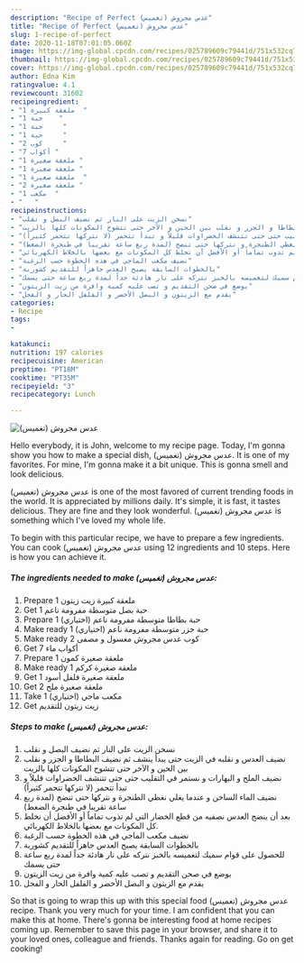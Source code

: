 ```yaml
---
description: "Recipe of Perfect عدس مجروش (تغميس)"
title: "Recipe of Perfect عدس مجروش (تغميس)"
slug: 1-recipe-of-perfect
date: 2020-11-18T07:01:05.060Z
image: https://img-global.cpcdn.com/recipes/025789609c79441d/751x532cq70/الصورة-الرئيسية-لوصفةعدس-مجروش-تغميس.jpg
thumbnail: https://img-global.cpcdn.com/recipes/025789609c79441d/751x532cq70/الصورة-الرئيسية-لوصفةعدس-مجروش-تغميس.jpg
cover: https://img-global.cpcdn.com/recipes/025789609c79441d/751x532cq70/الصورة-الرئيسية-لوصفةعدس-مجروش-تغميس.jpg
author: Edna Kim
ratingvalue: 4.1
reviewcount: 31602
recipeingredient:
- "1 ملعقة كبيرة  "
- "1 حبة    "
- "1 حبة     "
- "1 حبة     "
- "2 كوب     "
- "7 أكواب "
- "1 ملعقة صغيرة "
- "1 ملعقة صغيرة "
- "1 ملعقة صغيرة  "
- "2 ملعقة صغيرة "
- "1 مكعب  "
- "   "
recipeinstructions:
- "نسخن الزيت على النار ثم نضيف البصل و نقلب"
- "نضيف العدس و نقلبه في الزيت حتى يبدأ ينشف ثم نضيف البطاطا و الجزر و نقلب بين الحين و الآخر حتى تتشوح المكونات كلها بالزيت"
- "نضيف الملح و البهارات و نستمر في التقليب حتى حتى تتنشف الخضراوات قليلاً و تبدأ تتحمر (لا نتركها تتحمر كثيراً)"
- "نضيف الماء الساخن و عندما يغلي نغطي الطنجرة و نتركها حتى تنضج (لمدة ربع ساعة تقريبا في طنجرة الضغط)"
- "بعد أن ينضج العدس نصفيه من قطع الخضار التي لم تذوب تماماً أو الأفضل أن نخلط كل المكونات مع بعضها بالخلاط الكهربائي."
- "نضيف مكعب الماجي في هذه الخطوة حسب الرغبة"
- "بالخطوات السابقة يصبح العدس جاهزاً للتقديم كشوربة"
- "للحصول على قوام سميك لتغميسه بالخبز نتركه على نار هادئة جداً لمدة ربع ساعة حتى يسمك"
- "يوضع في صحن التقديم و تصب عليه كمية وافرة من زيت الزيتون"
- "يقدم مع الزيتون و البصل الأخضر و الفلفل الحار و الفجل"
categories:
- Recipe
tags:
- 

katakunci:  
nutrition: 197 calories
recipecuisine: American
preptime: "PT18M"
cooktime: "PT35M"
recipeyield: "3"
recipecategory: Lunch

---
```



![عدس مجروش (تغميس)](https://img-global.cpcdn.com/recipes/025789609c79441d/751x532cq70/الصورة-الرئيسية-لوصفةعدس-مجروش-تغميس.jpg)

Hello everybody, it is John, welcome to my recipe page. Today, I'm gonna show you how to make a special dish, عدس مجروش (تغميس). It is one of my favorites. For mine, I'm gonna make it a bit unique. This is gonna smell and look delicious.

عدس مجروش (تغميس) is one of the most favored of current trending foods in the world. It is appreciated by millions daily. It's simple, it is fast, it tastes delicious. They are fine and they look wonderful. عدس مجروش (تغميس) is something which I've loved my whole life.




To begin with this particular recipe, we have to prepare a few ingredients. You can cook عدس مجروش (تغميس) using 12 ingredients and 10 steps. Here is how you can achieve it.

<!--inarticleads1-->

##### The ingredients needed to make عدس مجروش (تغميس):

1. Prepare 1 ملعقة كبيرة زيت زيتون
1. Get 1 حبة بصل متوسطة مفرومة ناعم
1. Prepare 1 حبة بطاطا متوسطة مفرومة ناعم (اختياري)
1. Make ready 1 حبة جزر متوسطة مفرومة ناعم (اختياري)
1. Make ready 2 كوب عدس مجروش مغسول و مصفى
1. Get 7 أكواب ماء
1. Prepare 1 ملعقة صغيرة كمون
1. Make ready 1 ملعقة صغيرة كركم
1. Get 1 ملعقة صغيرة فلفل أسود
1. Get 2 ملعقة صغيرة ملح
1. Take 1 مكعب ماجي (اختياري)
1. Get  زيت زيتون للتقديم




<!--inarticleads2-->

##### Steps to make عدس مجروش (تغميس):

1. نسخن الزيت على النار ثم نضيف البصل و نقلب
1. نضيف العدس و نقلبه في الزيت حتى يبدأ ينشف ثم نضيف البطاطا و الجزر و نقلب بين الحين و الآخر حتى تتشوح المكونات كلها بالزيت
1. نضيف الملح و البهارات و نستمر في التقليب حتى حتى تتنشف الخضراوات قليلاً و تبدأ تتحمر (لا نتركها تتحمر كثيراً)
1. نضيف الماء الساخن و عندما يغلي نغطي الطنجرة و نتركها حتى تنضج (لمدة ربع ساعة تقريبا في طنجرة الضغط)
1. بعد أن ينضج العدس نصفيه من قطع الخضار التي لم تذوب تماماً أو الأفضل أن نخلط كل المكونات مع بعضها بالخلاط الكهربائي.
1. نضيف مكعب الماجي في هذه الخطوة حسب الرغبة
1. بالخطوات السابقة يصبح العدس جاهزاً للتقديم كشوربة
1. للحصول على قوام سميك لتغميسه بالخبز نتركه على نار هادئة جداً لمدة ربع ساعة حتى يسمك
1. يوضع في صحن التقديم و تصب عليه كمية وافرة من زيت الزيتون
1. يقدم مع الزيتون و البصل الأخضر و الفلفل الحار و الفجل




So that is going to wrap this up with this special food عدس مجروش (تغميس) recipe. Thank you very much for your time. I am confident that you can make this at home. There's gonna be interesting food at home recipes coming up. Remember to save this page in your browser, and share it to your loved ones, colleague and friends. Thanks again for reading. Go on get cooking!
